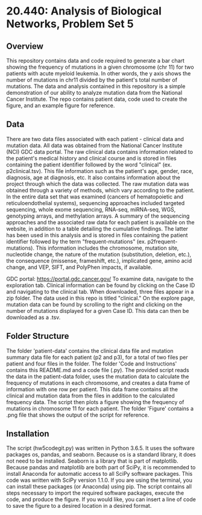 # 20.440: Analysis of Biological Networks, Problem Set 5

## Overview
This repository contains data and code required to generate a bar chart showing the frequency of mutations in a given chromosome (chr 11) for two patients with acute myeloid leukemia. In other words, the y axis shows the number of mutations in chr11 divided by the patient's total number of mutations. The data and analysis contained in this repository is a simple demonstration of our ability to analyze mutation data from the National Cancer Institute. The repo contains patient data, code used to create the figure, and an example figure for reference.

## Data
There are two data files associated with each patient - clinical data and mutation data. All data was obtained from the National Cancer Institute (NCI) GDC data portal. The raw clinical data contains information related to the patient's medical history and clinical course and is stored in files containing the patient identifier followed by the word "clinical" (ex. p2clinical.tsv). This file information such as the patient's age, gender, race, diagnosis, age at diagnosis, etc. It also contains information about the project through which the data was collected. The raw mutation data was obtained through a variety of methods, which vary according to the patient. In the entire data set that was examined (cancers of hematopoietic and reticuloendothelial systems), sequencing approaches included targeted sequencing, whole exome sequencing, RNA-seq, miRNA-seq, WGS, genotyping arrays, and methylation arrays. A summary of the sequencing approaches and the associated raw data for each patient is available on the website, in addition to a table detailing the cumulative findings. The latter has been used in this analysis and is stored in files containing the patient identifier followed by the term "frequent-mutations" (ex. p2frequent-mutations). This information includes the chromosome, mutation site, nucleotide change, the nature of the mutation (substitution, deletion, etc.), the consequence (missense, frameshift, etc.), implicated gene, amino acid change, and VEP, SIFT, and PolyPhen impacts, if available.

GDC portal: https://portal.gdc.cancer.gov/
To examine data, navigate to the exploration tab. Clinical information can be found by clicking on the Case ID and navigating to the clinical tab. When downloaded, three files appear in a zip folder. The data used in this repo is titled "clinical." On the explore page, mutation data can be found by scrolling to the right and clicking on the number of mutations displayed for a given Case ID. This data can then be downloaded as a .tsv.

## Folder Structure
The folder 'patient-data' contains the clinical data file and mutation summary data file for each patient (p2 and p3), for a total of two files per patient and four files in the folder. The folder 'Code and Instructions' contains this README.md and a code file (.py). The provided script reads the data in the patient-data folder, uses the mutation data to calculate the frequency of mutations in each chromosome, and creates a data frame of information with one row per patient. This data frame contains all the clinical and mutation data from the files in addition to the calculated frequency data. The script then plots a figure showing the frequency of mutations in chromosome 11 for each patient. The folder 'Figure' contains a .png file that shows the output of the script for reference.

## Installation
The script (hw5codegit.py) was written in Python 3.6.5. It uses the software packages os, pandas, and seaborn. Because os is a standard library, it does not need to be installed. Seaborn is a library that is part of matplotlib. Because pandas and matplotlib are both part of SciPy, it is recommended to install Anaconda for automatic access to all SciPy software packages. This code was written with SciPy version 1.1.0. If you are using the terminal, you can install these packages (or Anaconda) using pip. The script contains all steps necessary to import the required software packages, execute the code, and produce the figure. If you would like, you can insert a line of code to save the figure to a desired location in a desired format.
